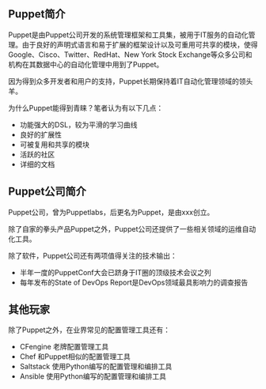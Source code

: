 ## Puppet简介

Puppet是由Puppet公司开发的系统管理框架和工具集，被用于IT服务的自动化管理。由于良好的声明式语言和易于扩展的框架设计以及可重用可共享的模块，使得Google、Cisco、Twitter、RedHat、New York Stock Exchange等众多公司和机构在其数据中心的自动化管理中用到了Puppet。

因为得到众多开发者和用户的支持，Puppet长期保持着IT自动化管理领域的领头羊。

为什么Puppet能得到青睐？笔者认为有以下几点：

- 功能强大的DSL，较为平滑的学习曲线
- 良好的扩展性
- 可被复用和共享的模块
- 活跃的社区
- 详细的文档

## Puppet公司简介

Puppet公司，曾为Puppetlabs，后更名为Puppet，是由xxx创立。


除了自家的拳头产品Puppet之外，Puppet公司还提供了一些相关领域的运维自动化工具。


除了软件，Puppet公司还有两项值得关注的技术输出：

- 半年一度的PuppetConf大会已跻身于IT圈的顶级技术会议之列
- 每年发布的State of DevOps Report是DevOps领域最具影响力的调查报告



## 其他玩家

除了Puppet之外，在业界常见的配置管理工具还有：

- CFengine 老牌配置管理工具
- Chef  和Puppet相似的配置管理工具
- Saltstack  使用Python编写的配置管理和编排工具
- Ansible  使用Python编写的配置管理和编排工具